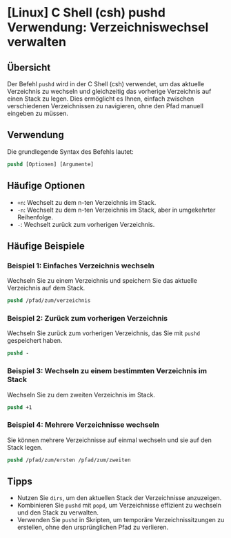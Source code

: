 # [Linux] C Shell (csh) pushd Verwendung: Verzeichniswechsel verwalten

## Übersicht
Der Befehl `pushd` wird in der C Shell (csh) verwendet, um das aktuelle Verzeichnis zu wechseln und gleichzeitig das vorherige Verzeichnis auf einen Stack zu legen. Dies ermöglicht es Ihnen, einfach zwischen verschiedenen Verzeichnissen zu navigieren, ohne den Pfad manuell eingeben zu müssen.

## Verwendung
Die grundlegende Syntax des Befehls lautet:

```csh
pushd [Optionen] [Argumente]
```

## Häufige Optionen
- `+n`: Wechselt zu dem n-ten Verzeichnis im Stack.
- `-n`: Wechselt zu dem n-ten Verzeichnis im Stack, aber in umgekehrter Reihenfolge.
- `-`: Wechselt zurück zum vorherigen Verzeichnis.

## Häufige Beispiele

### Beispiel 1: Einfaches Verzeichnis wechseln
Wechseln Sie zu einem Verzeichnis und speichern Sie das aktuelle Verzeichnis auf dem Stack.
```csh
pushd /pfad/zum/verzeichnis
```

### Beispiel 2: Zurück zum vorherigen Verzeichnis
Wechseln Sie zurück zum vorherigen Verzeichnis, das Sie mit `pushd` gespeichert haben.
```csh
pushd -
```

### Beispiel 3: Wechseln zu einem bestimmten Verzeichnis im Stack
Wechseln Sie zu dem zweiten Verzeichnis im Stack.
```csh
pushd +1
```

### Beispiel 4: Mehrere Verzeichnisse wechseln
Sie können mehrere Verzeichnisse auf einmal wechseln und sie auf den Stack legen.
```csh
pushd /pfad/zum/ersten /pfad/zum/zweiten
```

## Tipps
- Nutzen Sie `dirs`, um den aktuellen Stack der Verzeichnisse anzuzeigen.
- Kombinieren Sie `pushd` mit `popd`, um Verzeichnisse effizient zu wechseln und den Stack zu verwalten.
- Verwenden Sie `pushd` in Skripten, um temporäre Verzeichnissitzungen zu erstellen, ohne den ursprünglichen Pfad zu verlieren.